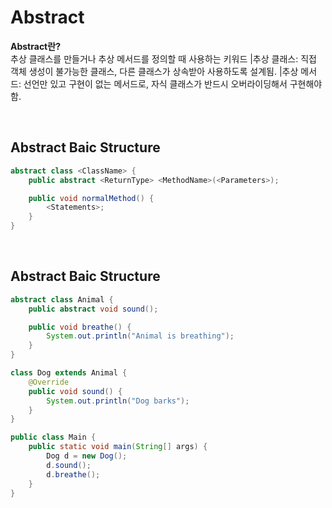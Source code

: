 # Abstract
**Abstract란?** <br>
추상 클래스를 만들거나 추상 메서드를 정의할 때 사용하는 키워드
|추상 클래스: 직접 객체 생성이 불가능한 클래스, 다른 클래스가 상속받아 사용하도록 설계됨.
|추상 메서드: 선언만 있고 구현이 없는 메서드로, 자식 클래스가 반드시 오버라이딩해서 구현해야 함.

<br>

## Abstract Baic Structure
```java
abstract class <ClassName> {
    public abstract <ReturnType> <MethodName>(<Parameters>);

    public void normalMethod() {
        <Statements>;
    }
}

```

<br>

## Abstract Baic Structure
```java
abstract class Animal {
    public abstract void sound();

    public void breathe() {
        System.out.println("Animal is breathing");
    }
}

class Dog extends Animal {
    @Override
    public void sound() {
        System.out.println("Dog barks");
    }
}

public class Main {
    public static void main(String[] args) {
        Dog d = new Dog();
        d.sound();
        d.breathe();
    }
}
```